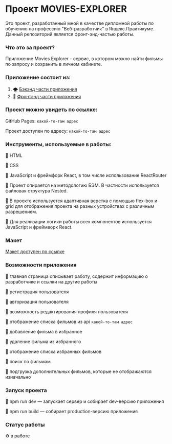 # Проект MOVIES-EXPLORER

Это проект, разработанный мной в качестве дипломной работы по обучению на профессию "Веб-разработчик" в Яндекс.Практикуме.
Данный репозиторий является фронт-энд-частью работы.

### Что это за проект?

Приложение Movies Explorer - сервис, в котором можно найти фильмы по запросу и сохранить в личном кабинете.

### Приложение состоит из: 

1. 🌪 [Бэкэнд части приложения](https://github.com/inkinyam/movies-explorer-api) 
2. 🌈 [Фронтэнд части приложения](https://github.com/inkinyam/movies-explorer-frontend) 

### Проект можно увидеть по ссылке:

GitHub Pages: `какой-то-там адрес`

Проект доступен по адресу: `какой-то-там адрес`

### Инструменты, используемые в работы:

🔹 HTML

🔹 CSS 

🔹 JavaScript и фреймфорк React, в том числе использование ReactRouter

🔹 Проект опирается на методологию БЭМ. В частности используется файловая структура Nested. 

🔹 В проекте используется адаптивная верстка с помощью flex-box и grid для отображения проекта на разных устройствах с различным разрешением. 

🔹 Для реализации логики работы всех компонентов используется JavaScript и фреймворк React.

### Макет

[Макет доступен по ссылке](https://www.figma.com/file/1HUI7n4gwXePerH9if9hIi/Diploma-INKI?node-id=891%3A3857)


### Возможности приложения

🔹 главная страница описывает работу, содержит информацию о разработчике и ссылки на другие работы

🔹 регистрация пользователя

🔹 авторизация пользователя

🔹 возможность редактирования профиля пользователя

🔹 отображение списка фильмов из api `какой-то-там адрес`

🔹 добавление фильма в избранное

🔹 удаление фильма из избранного

🔹 отображение списка избранных фильмов

🔹 поиск по фильмам

🔹 подгрузка дополнительных фильмов, которые не отображаются изначально

### Запуск проекта
🔹 npm run dev — запускает сервер и собирает dev-версию приложения

🔹 npm run build — собирает production-версию приложения

### Статус работы
⚙ в работе
